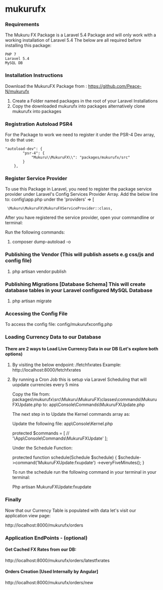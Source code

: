 # mukurufx

### Requirements

The Mukuru FX Package is a Laravel 5.4 Package and will only work with a working installation of Laravel 5.4
The below are all required before installing this package:

    PHP 7 
    Laravel 5.4
    MySQL DB

### Installation Instructions

Download the MukuruFX Package from : https://github.com/Peace-N/mukurufx

1. Create a Folder named packages in the root of your Laravel Installations
2. Copy the downloaded mukurufx into packages alternatively clone mukurufx into packages

### Registration Autoload PSR4

For the Package to work we need to register it under the PSR-4 Dev array, to do that use:

    "autoload-dev": {
            "psr-4": {
                "Mukuru\\MukuruFX\\": "packages/mukurufx/src"
            }
        },

### Register Service Provider

To use this Package in Laravel, you need to register the package service provider under Laravel's Config Services Provider Array.
Add the below line to: config\app.php under the 'providers' => [

     \Mukuru\MukuruFX\MukuruFXServiceProvider::class,
     
After you have registered the service provider,  open your commandline or terminal:

Run the following commands:

1. composer dump-autoload -o

### Publishing the Vendor (This will publish assets e.g css/js and config file)

1. php artisan vendor:publish

### Publishing Migrations [Database Schema] This will create database tables in your Laravel configured MySQL Database

1. php artisan migrate

### Accessing the Config File

To access the config file: config/mukurufxconfig.php

### Loading Currency Data to our Database

#### There are 2 ways to Load Live Currency Data in our DB (Let's explore both options)
1. By visiting the below endpoint: /fetchfxrates
  Example: 
  http://localhost:8000/fetchfxrates
  
2. By running a Cron Job this is setup via Laravel Scheduling that will uopdate currencies every 5 mins

    Copy the file 
       from: packages\mukurufx\src\Mukuru\MukuruFX\classes\commands\MukuruFXUpdate.php
       to:   app\Console\Commands\MukuruFXUpdate.php

    The next step in to Update the Kernel commands array as:
    
    Update the following file:  app\Console\Kernel.php

    protected $commands = [
            //
            '\App\Console\Commands\MukuruFXUpdate'
        ];

    Under the Schedule Function:

    protected function schedule(Schedule $schedule)
        {
             $schedule->command('MukuruFXUpdate:fxupdate')
                 ->everyFiveMinutes();
        }
        
   To run the schedule run the following command in your terminal in your terminal: 
    
    Php artisan MukuruFXUpdate:fxupdate
    
### Finally

Now that our Currency Table is populated with data let's visit our application view page:

http://localhost:8000/mukurufx/orders

### Application EndPoints - (optional)

#### Get Cached FX Rates from our DB:

http://localhost:8000/mukurufx/orders/latestfxrates

#### Orders Creation [Used Internally by Angular]

http://localhost:8000/mukurufx/orders/new

